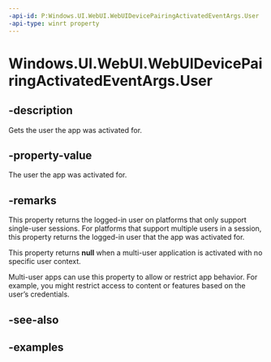 ```yaml
---
-api-id: P:Windows.UI.WebUI.WebUIDevicePairingActivatedEventArgs.User
-api-type: winrt property
---
```


<!-- Property syntax.
public User User { get; }
-->

# Windows.UI.WebUI.WebUIDevicePairingActivatedEventArgs.User

## -description
Gets the user the app was activated for. 

## -property-value
The user the app was activated for. 

## -remarks
This property returns the logged-in user on platforms that only support single-user sessions. For platforms that support multiple users in a session, this property returns the logged-in user that the app was activated for.

This property returns **null** when a multi-user application is activated with no specific user context.

Multi-user apps can use this property to allow or restrict app behavior. For example, you might restrict access to content or features based on the user’s credentials.

## -see-also

## -examples

